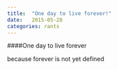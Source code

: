 ```yaml
---
title:  "One day to live forever!"
date:   2015-05-28
categories: rants
---
```


####One day to live forever

because forever is not yet defined